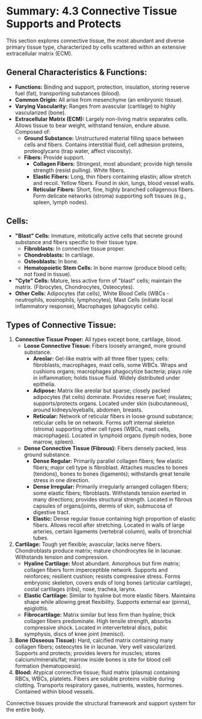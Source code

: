 # Summary: 4.3 Connective Tissue Supports and Protects

This section explores connective tissue, the most abundant and diverse primary tissue type, characterized by cells scattered within an extensive extracellular matrix (ECM).

## General Characteristics & Functions:

*   **Functions:** Binding and support, protection, insulation, storing reserve fuel (fat), transporting substances (blood).
*   **Common Origin:** All arise from mesenchyme (an embryonic tissue).
*   **Varying Vascularity:** Ranges from avascular (cartilage) to highly vascularized (bone).
*   **Extracellular Matrix (ECM):** Largely non-living matrix separates cells. Allows tissue to bear weight, withstand tension, endure abuse. Composed of:
    *   **Ground Substance:** Unstructured material filling space between cells and fibers. Contains interstitial fluid, cell adhesion proteins, proteoglycans (trap water, affect viscosity).
    *   **Fibers:** Provide support.
        *   **Collagen Fibers:** Strongest, most abundant; provide high tensile strength (resist pulling). White fibers.
        *   **Elastic Fibers:** Long, thin fibers containing elastin; allow stretch and recoil. Yellow fibers. Found in skin, lungs, blood vessel walls.
        *   **Reticular Fibers:** Short, fine, highly branched collagenous fibers. Form delicate networks (stroma) supporting soft tissues (e.g., spleen, lymph nodes).

## Cells:

*   **"Blast" Cells:** Immature, mitotically active cells that secrete ground substance and fibers specific to their tissue type.
    *   **Fibroblasts:** In connective tissue proper.
    *   **Chondroblasts:** In cartilage.
    *   **Osteoblasts:** In bone.
    *   **Hematopoietic Stem Cells:** In bone marrow (produce blood cells; not fixed in tissue).
*   **"Cyte" Cells:** Mature, less active form of "blast" cells; maintain the matrix. (Fibrocytes, Chondrocytes, Osteocytes).
*   **Other Cells:** Adipocytes (fat cells), White Blood Cells (WBCs - neutrophils, eosinophils, lymphocytes), Mast Cells (initiate local inflammatory response), Macrophages (phagocytic cells).

## Types of Connective Tissue:

1.  **Connective Tissue Proper:** All types except bone, cartilage, blood.
    *   **Loose Connective Tissue:** Fibers loosely arranged, more ground substance.
        *   **Areolar:** Gel-like matrix with all three fiber types; cells: fibroblasts, macrophages, mast cells, some WBCs. Wraps and cushions organs; macrophages phagocytize bacteria; plays role in inflammation; holds tissue fluid. Widely distributed under epithelia.
        *   **Adipose:** Matrix like areolar but sparse; closely packed adipocytes (fat cells) dominate. Provides reserve fuel; insulates; supports/protects organs. Located under skin (subcutaneous), around kidneys/eyeballs, abdomen, breasts.
        *   **Reticular:** Network of reticular fibers in loose ground substance; reticular cells lie on network. Forms soft internal skeleton (stroma) supporting other cell types (WBCs, mast cells, macrophages). Located in lymphoid organs (lymph nodes, bone marrow, spleen).
    *   **Dense Connective Tissue (Fibrous):** Fibers densely packed, less ground substance.
        *   **Dense Regular:** Primarily parallel collagen fibers; few elastic fibers; major cell type is fibroblast. Attaches muscles to bones (tendons), bones to bones (ligaments); withstands great tensile stress in one direction.
        *   **Dense Irregular:** Primarily irregularly arranged collagen fibers; some elastic fibers; fibroblasts. Withstands tension exerted in many directions; provides structural strength. Located in fibrous capsules of organs/joints, dermis of skin, submucosa of digestive tract.
        *   **Elastic:** Dense regular tissue containing high proportion of elastic fibers. Allows recoil after stretching. Located in walls of large arteries, certain ligaments (vertebral column), walls of bronchial tubes.
2.  **Cartilage:** Tough yet flexible; avascular; lacks nerve fibers. Chondroblasts produce matrix; mature chondrocytes lie in lacunae. Withstands tension and compression.
    *   **Hyaline Cartilage:** Most abundant. Amorphous but firm matrix; collagen fibers form imperceptible network. Supports and reinforces; resilient cushion; resists compressive stress. Forms embryonic skeleton, covers ends of long bones (articular cartilage), costal cartilages (ribs), nose, trachea, larynx.
    *   **Elastic Cartilage:** Similar to hyaline but more elastic fibers. Maintains shape while allowing great flexibility. Supports external ear (pinna), epiglottis.
    *   **Fibrocartilage:** Matrix similar but less firm than hyaline; thick collagen fibers predominate. High tensile strength, absorbs compressive shock. Located in intervertebral discs, pubic symphysis, discs of knee joint (menisci).
3.  **Bone (Osseous Tissue):** Hard, calcified matrix containing many collagen fibers; osteocytes lie in lacunae. Very well vascularized. Supports and protects; provides levers for muscles; stores calcium/minerals/fat; marrow inside bones is site for blood cell formation (hematopoiesis).
4.  **Blood:** Atypical connective tissue; fluid matrix (plasma) containing RBCs, WBCs, platelets. Fibers are soluble proteins visible during clotting. Transports respiratory gases, nutrients, wastes, hormones. Contained within blood vessels.

Connective tissues provide the structural framework and support system for the entire body.

